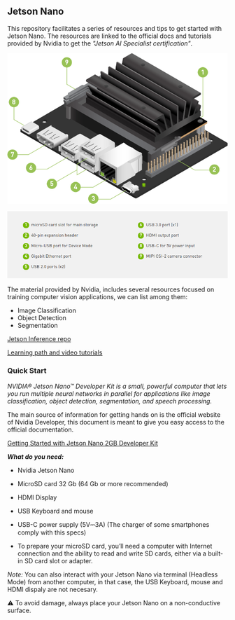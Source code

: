 ## Jetson Nano

This repository facilitates a series of resources and tips to get started with Jetson Nano. The resources are linked to the official docs and tutorials provided by Nvidia to get the _"Jetson AI Specialist certification"_.

![Jetson Nano](./assets/jetson.png "Jetson Nano")

![Legend](./assets/legend.png "Jetson Nano ports")

The material provided by Nvidia, includes several resources focused on training computer vision applications, we can list among them:

- Image Classification
- Object Detection
- Segmentation

[Jetson Inference repo](https://github.com/dusty-nv/jetson-inference)

[Learning path and video tutorials](https://developer.nvidia.com/embedded/learn/jetson-ai-certification-programs#course_outline)

### Quick Start

_NVIDIA® Jetson Nano™ Developer Kit is a small, powerful computer that lets you run multiple neural networks in parallel for applications like image classification, object detection, segmentation, and speech processing._

The main source of information for getting hands on is the official website of Nvidia Developer, this document is meant to give you easy access to the official documentation.

[Getting Started with Jetson Nano 2GB Developer Kit
](https://developer.nvidia.com/embedded/learn/get-started-jetson-nano-2gb-devkit)

***What do you need:***

- Nvidia Jetson Nano
- MicroSD card 32 Gb (64 Gb or more recommended)
- HDMI Display
- USB Keyboard and mouse
- USB-C power supply (5V⎓3A) (The charger of some smartphones comply with this specs)

- To prepare your microSD card, you’ll need a computer with Internet connection and the ability to read and write SD cards, either via a built-in SD card slot or adapter.

*Note:* You can also interact with your Jetson Nano via terminal (Headless Mode) from another computer, in that case, the USB Keyboard, mouse and HDMI dispaly are not necesary.

⚠️ To avoid damage, always place your Jetson Nano on a non-conductive surface.










